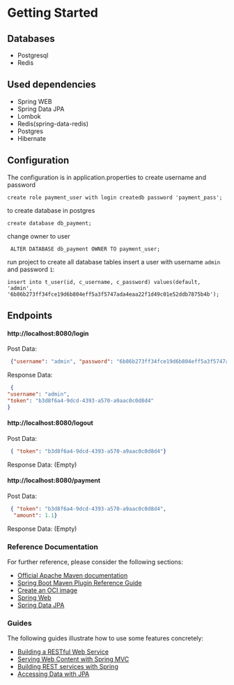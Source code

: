 # Getting Started
## Databases
* Postgresql
* Redis

## Used dependencies
* Spring WEB
* Spring Data JPA
* Lombok
* Redis(spring-data-redis)
* Postgres
* Hibernate


## Configuration
The configuration is in application.properties
to create username and password

  ```create role payment_user with login createdb password 'payment_pass'; ```
  
to create database in postgres

   ``` create database db_payment; ```

change owner to user

``` ALTER DATABASE db_payment OWNER TO payment_user;``` 

run project to create all database tables 
insert a user with username ```admin``` and password ```1```:

``` insert into t_user(id, c_username, c_password) values(default, 'admin', '6b86b273ff34fce19d6b804eff5a3f5747ada4eaa22f1d49c01e52ddb7875b4b'); ```

## Endpoints
#### http://localhost:8080/login
Post Data:

```json
 {"username": "admin", "password": "6b86b273ff34fce19d6b804eff5a3f5747ada4eaa22f1d49c01e52ddb7875b4b"}
 ```

Response Data:

```json
 {
"username": "admin",
"token": "b3d8f6a4-9dcd-4393-a570-a9aac0c0d8d4"
}
```

#### http://localhost:8080/logout
Post Data:

```json
 { "token": "b3d8f6a4-9dcd-4393-a570-a9aac0c0d8d4"}
 ```

Response Data:
(Empty)

#### http://localhost:8080/payment
Post Data:

```json
 { "token": "b3d8f6a4-9dcd-4393-a570-a9aac0c0d8d4",
  "amount": 1.1}
 ```

Response Data:
(Empty)



### Reference Documentation
For further reference, please consider the following sections:

* [Official Apache Maven documentation](https://maven.apache.org/guides/index.html)
* [Spring Boot Maven Plugin Reference Guide](https://docs.spring.io/spring-boot/docs/2.5.3/maven-plugin/reference/html/)
* [Create an OCI image](https://docs.spring.io/spring-boot/docs/2.5.3/maven-plugin/reference/html/#build-image)
* [Spring Web](https://docs.spring.io/spring-boot/docs/2.5.3/reference/htmlsingle/#boot-features-developing-web-applications)
* [Spring Data JPA](https://docs.spring.io/spring-boot/docs/2.5.3/reference/htmlsingle/#boot-features-jpa-and-spring-data)

### Guides
The following guides illustrate how to use some features concretely:

* [Building a RESTful Web Service](https://spring.io/guides/gs/rest-service/)
* [Serving Web Content with Spring MVC](https://spring.io/guides/gs/serving-web-content/)
* [Building REST services with Spring](https://spring.io/guides/tutorials/bookmarks/)
* [Accessing Data with JPA](https://spring.io/guides/gs/accessing-data-jpa/)

